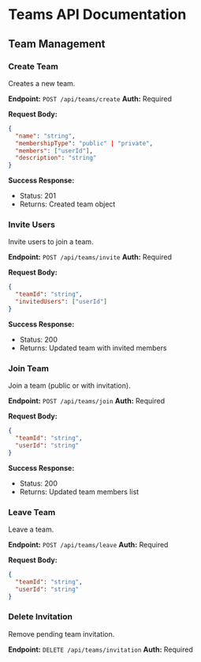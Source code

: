 # Teams API Documentation

## Team Management

### Create Team
Creates a new team.

**Endpoint:** `POST /api/teams/create`
**Auth:** Required

**Request Body:**
```json
{
  "name": "string",
  "membershipType": "public" | "private",
  "members": ["userId"],
  "description": "string"
}
```

**Success Response:**
- Status: 201
- Returns: Created team object

### Invite Users
Invite users to join a team.

**Endpoint:** `POST /api/teams/invite`
**Auth:** Required

**Request Body:**
```json
{
  "teamId": "string",
  "invitedUsers": ["userId"]
}
```

**Success Response:**
- Status: 200
- Returns: Updated team with invited members

### Join Team
Join a team (public or with invitation).

**Endpoint:** `POST /api/teams/join`
**Auth:** Required

**Request Body:**
```json
{
  "teamId": "string",
  "userId": "string"
}
```

**Success Response:**
- Status: 200
- Returns: Updated team members list

### Leave Team
Leave a team.

**Endpoint:** `POST /api/teams/leave`
**Auth:** Required

**Request Body:**
```json
{
  "teamId": "string",
  "userId": "string"
}
```

### Delete Invitation
Remove pending team invitation.

**Endpoint:** `DELETE /api/teams/invitation`
**Auth:** Required
